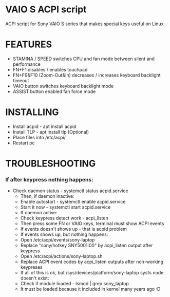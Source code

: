 # VAIO S ACPI script
ACPI script for Sony VAIO S series that makes special keys useful on Linux.
# FEATURES
- STAMINA / SPEED switches CPU and fan mode between silent and performance
- FN+F1 disables / enables touchpad
- FN+F9&F10 (Zoom-Out&In) decreases / increases keyboard backlight timeout
- VAIO button switches keyboard backlight mode
- ASSIST button enabled fan force mode
# INSTALLING
- Install acpid - apt install acpid 
- Install TLP - apt install tlp (Optional)
- Place files into /etc/acpi/
- Restart pc
# TROUBLESHOOTING
### If after keypress nothing happens:
- Check daemon status - systemctl status acpid.service 
  - Then, if daemon inactive:
   - Enable autostart - systemctl enable acpid.service
   - Start it now - systemctl start acpid.service
  - If daemon active:
   - Check keypress detect work - acpi_listen
   - Then press some FN or VAIO keys, terminal must show ACPI events
   - If events doesn't shows up - that is acpid problem
   - If events shows up, but nothing happens:
    - Open /etc/acpi/events/sony-laptop
    - Replace "sony/hotkey SNY5001:00" by acpi_listen output after keypress
    - Open  /etc/acpi/actions/sony-laptop.sh
    - Replace ACPI event codes by acpi_listen outputs after non-working keypreses
   - If all of this is ok, but /sys/devices/platform/sony-laptop sysfs node doesn't exist:
    - Check if module loaded - lsmod | grep sony_laptop
    - It must be loaded because it included in kernel many years ago :D
